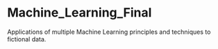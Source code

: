 # Machine_Learning_Final
Applications of multiple Machine Learning principles and techniques to fictional data.

